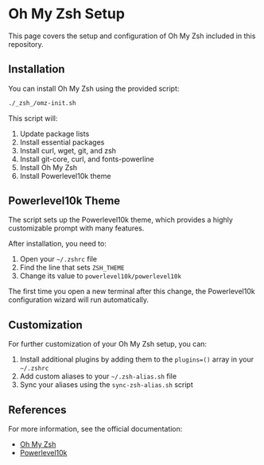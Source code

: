 # Oh My Zsh Setup

This page covers the setup and configuration of Oh My Zsh included in this repository.

## Installation

You can install Oh My Zsh using the provided script:

```bash
./_zsh_/omz-init.sh
```

This script will:

1. Update package lists
2. Install essential packages
3. Install curl, wget, git, and zsh
4. Install git-core, curl, and fonts-powerline
5. Install Oh My Zsh
6. Install Powerlevel10k theme

## Powerlevel10k Theme

The script sets up the Powerlevel10k theme, which provides a highly customizable prompt with many features.

After installation, you need to:

1. Open your `~/.zshrc` file
2. Find the line that sets `ZSH_THEME`
3. Change its value to `powerlevel10k/powerlevel10k`

The first time you open a new terminal after this change, the Powerlevel10k configuration wizard will run automatically.

## Customization

For further customization of your Oh My Zsh setup, you can:

1. Install additional plugins by adding them to the `plugins=()` array in your `~/.zshrc`
2. Add custom aliases to your `~/.zsh-alias.sh` file
3. Sync your aliases using the `sync-zsh-alias.sh` script

## References

For more information, see the official documentation:

- [Oh My Zsh](https://github.com/ohmyzsh/ohmyzsh)
- [Powerlevel10k](https://github.com/romkatv/powerlevel10k)
